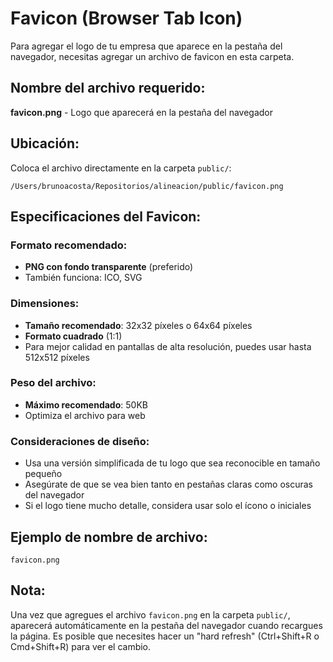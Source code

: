 # Favicon (Browser Tab Icon)

Para agregar el logo de tu empresa que aparece en la pestaña del navegador, necesitas agregar un archivo de favicon en esta carpeta.

## Nombre del archivo requerido:

**favicon.png** - Logo que aparecerá en la pestaña del navegador

## Ubicación:

Coloca el archivo directamente en la carpeta `public/`:
```
/Users/brunoacosta/Repositorios/alineacion/public/favicon.png
```

## Especificaciones del Favicon:

### Formato recomendado:
- **PNG con fondo transparente** (preferido)
- También funciona: ICO, SVG

### Dimensiones:
- **Tamaño recomendado**: 32x32 píxeles o 64x64 píxeles
- **Formato cuadrado** (1:1)
- Para mejor calidad en pantallas de alta resolución, puedes usar hasta 512x512 píxeles

### Peso del archivo:
- **Máximo recomendado**: 50KB
- Optimiza el archivo para web

### Consideraciones de diseño:
- Usa una versión simplificada de tu logo que sea reconocible en tamaño pequeño
- Asegúrate de que se vea bien tanto en pestañas claras como oscuras del navegador
- Si el logo tiene mucho detalle, considera usar solo el ícono o iniciales

## Ejemplo de nombre de archivo:
```
favicon.png
```

## Nota:
Una vez que agregues el archivo `favicon.png` en la carpeta `public/`, aparecerá automáticamente en la pestaña del navegador cuando recargues la página. Es posible que necesites hacer un "hard refresh" (Ctrl+Shift+R o Cmd+Shift+R) para ver el cambio.

